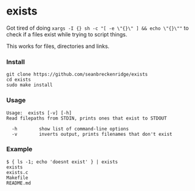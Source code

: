 # exists

Got tired of doing `xargs -I {} sh -c "[ -e \"{}\" ] && echo \"{}\""` to check if a files exist while trying to script things.

This works for files, directories and links.

### Install

```
git clone https://github.com/seanbreckenridge/exists
cd exists
sudo make install
```

### Usage

```
Usage:	exists [-v] [-h]
Read filepaths from STDIN, prints ones that exist to STDOUT

  -h		show list of command-line options
  -v		inverts output, prints filenames that don't exist
```

### Example

```shell
$ { ls -1; echo 'doesnt exist' } | exists
exists
exists.c
Makefile
README.md
```
